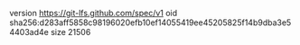 version https://git-lfs.github.com/spec/v1
oid sha256:d283aff5858c98196020efb10ef14055419ee45205825f14b9dba3e54403ad4e
size 21506
